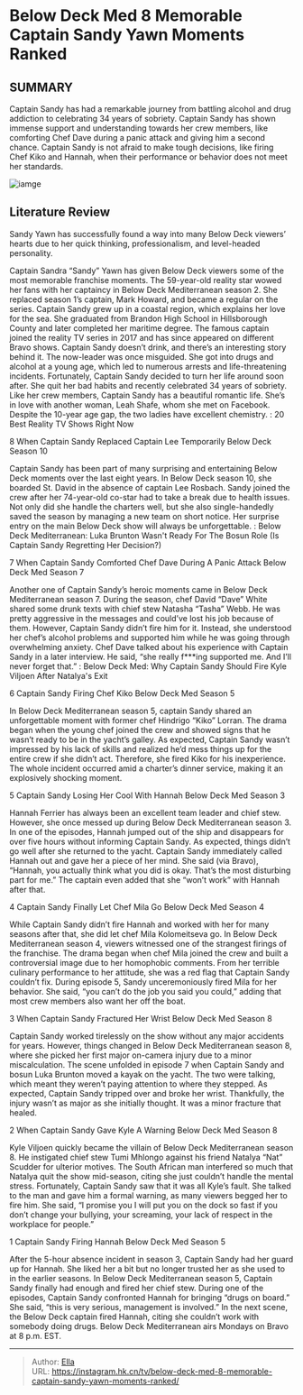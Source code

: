 # Below Deck Med 8 Memorable Captain Sandy Yawn Moments Ranked


## SUMMARY 


 Captain Sandy has had a remarkable journey from battling alcohol and drug addiction to celebrating 34 years of sobriety. 
 Captain Sandy has shown immense support and understanding towards her crew members, like comforting Chef Dave during a panic attack and giving him a second chance. 
 Captain Sandy is not afraid to make tough decisions, like firing Chef Kiko and Hannah, when their performance or behavior does not meet her standards. 

![iamge](https://static1.srcdn.com/wordpress/wp-content/uploads/2023/12/below-deck-med-captain-sandy-yawn.jpg)

## Literature Review
Sandy Yawn has successfully found a way into many Below Deck viewers’ hearts due to her quick thinking, professionalism, and level-headed personality.




Captain Sandra “Sandy” Yawn has given Below Deck viewers some of the most memorable franchise moments. The 59-year-old reality star wowed her fans with her captaincy in Below Deck Mediterranean season 2. She replaced season 1’s captain, Mark Howard, and became a regular on the series. Captain Sandy grew up in a coastal region, which explains her love for the sea. She graduated from Brandon High School in Hillsborough County and later completed her maritime degree. The famous captain joined the reality TV series in 2017 and has since appeared on different Bravo shows.
Captain Sandy doesn’t drink, and there’s an interesting story behind it. The now-leader was once misguided. She got into drugs and alcohol at a young age, which led to numerous arrests and life-threatening incidents. Fortunately, Captain Sandy decided to turn her life around soon after. She quit her bad habits and recently celebrated 34 years of sobriety. Like her crew members, Captain Sandy has a beautiful romantic life. She’s in love with another woman, Leah Shafe, whom she met on Facebook. Despite the 10-year age gap, the two ladies have excellent chemistry.
 : 20 Best Reality TV Shows Right Now









 








 8  When Captain Sandy Replaced Captain Lee Temporarily 
Below Deck Season 10


 







Captain Sandy has been part of many surprising and entertaining Below Deck moments over the last eight years. In Below Deck season 10, she boarded St. David in the absence of captain Lee Rosbach. Sandy joined the crew after her 74-year-old co-star had to take a break due to health issues. Not only did she handle the charters well, but she also single-handedly saved the season by managing a new team on short notice. Her surprise entry on the main Below Deck show will always be unforgettable.
 : Below Deck Mediterranean: Luka Brunton Wasn&#39;t Ready For The Bosun Role (Is Captain Sandy Regretting Her Decision?)





 7  When Captain Sandy Comforted Chef Dave During A Panic Attack 
Below Deck Med Season 7
        

Another one of Captain Sandy’s heroic moments came in Below Deck Mediterranean season 7. During the season, chef David “Dave” White shared some drunk texts with chief stew Natasha “Tasha” Webb. He was pretty aggressive in the messages and could’ve lost his job because of them. However, Captain Sandy didn’t fire him for it. Instead, she understood her chef’s alcohol problems and supported him while he was going through overwhelming anxiety. Chef Dave talked about his experience with Captain Sandy in a later interview. He said, “she really f***ing supported me. And I’ll never forget that.”
 : Below Deck Med: Why Captain Sandy Should Fire Kyle Viljoen After Natalya&#39;s Exit





 6  Captain Sandy Firing Chef Kiko 
Below Deck Med Season 5
        

In Below Deck Mediterranean season 5, captain Sandy shared an unforgettable moment with former chef Hindrigo “Kiko” Lorran. The drama began when the young chef joined the crew and showed signs that he wasn’t ready to be in the yacht’s galley. As expected, Captain Sandy wasn’t impressed by his lack of skills and realized he’d mess things up for the entire crew if she didn’t act. Therefore, she fired Kiko for his inexperience. The whole incident occurred amid a charter’s dinner service, making it an explosively shocking moment.





 5  Captain Sandy Losing Her Cool With Hannah 
Below Deck Med Season 3


Hannah Ferrier has always been an excellent team leader and chief stew. However, she once messed up during Below Deck Mediterranean season 3. In one of the episodes, Hannah jumped out of the ship and disappears for over five hours without informing Captain Sandy. As expected, things didn’t go well after she returned to the yacht. Captain Sandy immediately called Hannah out and gave her a piece of her mind. She said (via Bravo), “Hannah, you actually think what you did is okay. That’s the most disturbing part for me.” The captain even added that she “won’t work” with Hannah after that.





 4  Captain Sandy Finally Let Chef Mila Go 
Below Deck Med Season 4
        

While Captain Sandy didn’t fire Hannah and worked with her for many seasons after that, she did let chef Mila Kolomeitseva go. In Below Deck Mediterranean season 4, viewers witnessed one of the strangest firings of the franchise. The drama began when chef Mila joined the crew and built a controversial image due to her homophobic comments. From her terrible culinary performance to her attitude, she was a red flag that Captain Sandy couldn’t fix. During episode 5, Sandy unceremoniously fired Mila for her behavior. She said, “you can’t do the job you said you could,” adding that most crew members also want her off the boat.





 3  When Captain Sandy Fractured Her Wrist 
Below Deck Med Season 8


 







Captain Sandy worked tirelessly on the show without any major accidents for years. However, things changed in Below Deck Mediterranean season 8, where she picked her first major on-camera injury due to a minor miscalculation. The scene unfolded in episode 7 when Captain Sandy and bosun Luka Brunton moved a kayak on the yacht. The two were talking, which meant they weren’t paying attention to where they stepped. As expected, Captain Sandy tripped over and broke her wrist. Thankfully, the injury wasn’t as major as she initially thought. It was a minor fracture that healed.





 2  When Captain Sandy Gave Kyle A Warning 
Below Deck Med Season 8


 







Kyle Viljoen quickly became the villain of Below Deck Mediterranean season 8. He instigated chief stew Tumi Mhlongo against his friend Natalya “Nat” Scudder for ulterior motives. The South African man interfered so much that Natalya quit the show mid-season, citing she just couldn’t handle the mental stress. Fortunately, Captain Sandy saw that it was all Kyle’s fault. She talked to the man and gave him a formal warning, as many viewers begged her to fire him. She said, “I promise you I will put you on the dock so fast if you don’t change your bullying, your screaming, your lack of respect in the workplace for people.”





 1  Captain Sandy Firing Hannah 
Below Deck Med Season 5
        

After the 5-hour absence incident in season 3, Captain Sandy had her guard up for Hannah. She liked her a bit but no longer trusted her as she used to in the earlier seasons. In Below Deck Mediterranean season 5, Captain Sandy finally had enough and fired her chief stew. During one of the episodes, Captain Sandy confronted Hannah for bringing “drugs on board.” She said, “this is very serious, management is involved.” In the next scene, the Below Deck captain fired Hannah, citing she couldn’t work with somebody doing drugs.
Below Deck Mediterranean airs Mondays on Bravo at 8 p.m. EST. 



---

> Author: [Ella](https://instagram.hk.cn/)  
> URL: https://instagram.hk.cn/tv/below-deck-med-8-memorable-captain-sandy-yawn-moments-ranked/  

